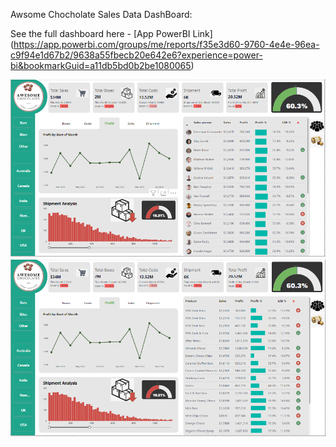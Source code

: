 Awsome Chocholate Sales Data DashBoard:

See the full dashboard here - [App PowerBI Link] (https://app.powerbi.com/groups/me/reports/f35e3d60-9760-4e4e-96ea-c9f94e1d67b2/9638a55fbecb20e642e6?experience=power-bi&bookmarkGuid=a11db5bd0b2be1080065)

![Portfolio Dashboard](Dashboard1.png)
![Portfolio Dashboard](Dashboard2.png)
